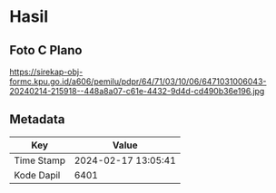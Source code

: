 # Hasil

## Foto C Plano

https://sirekap-obj-formc.kpu.go.id/a606/pemilu/pdpr/64/71/03/10/06/6471031006043-20240214-215918--448a8a07-c61e-4432-9d4d-cd490b36e196.jpg


## Metadata

| Key        | Value               |
| ---------- | ------------------- |
| Time Stamp | 2024-02-17 13:05:41 |
| Kode Dapil | 6401                |




